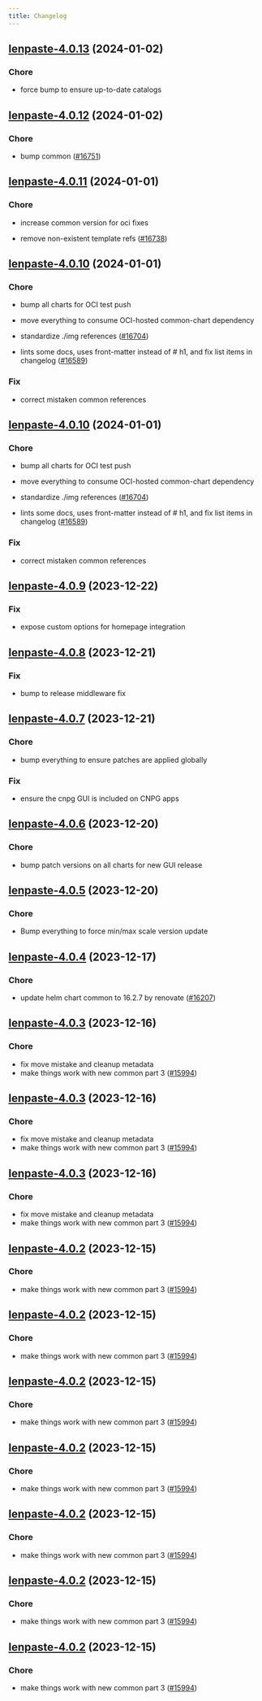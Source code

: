 ```yaml
---
title: Changelog
---
```




## [lenpaste-4.0.13](https://github.com/truecharts/charts/compare/lenpaste-4.0.12...lenpaste-4.0.13) (2024-01-02)

### Chore



- force bump to ensure up-to-date catalogs


## [lenpaste-4.0.12](https://github.com/truecharts/charts/compare/lenpaste-4.0.11...lenpaste-4.0.12) (2024-01-02)

### Chore



- bump common ([#16751](https://github.com/truecharts/charts/issues/16751))


## [lenpaste-4.0.11](https://github.com/truecharts/charts/compare/lenpaste-4.0.10...lenpaste-4.0.11) (2024-01-01)

### Chore



- increase common version for oci fixes

- remove non-existent template refs ([#16738](https://github.com/truecharts/charts/issues/16738))


## [lenpaste-4.0.10](https://github.com/truecharts/charts/compare/lenpaste-4.0.9...lenpaste-4.0.10) (2024-01-01)

### Chore



- bump all charts for OCI test push

- move everything to consume OCI-hosted common-chart dependency

- standardize ./img references ([#16704](https://github.com/truecharts/charts/issues/16704))

- lints some docs, uses front-matter instead of # h1, and fix list items in changelog ([#16589](https://github.com/truecharts/charts/issues/16589))

### Fix



- correct mistaken common references


## [lenpaste-4.0.10](https://github.com/truecharts/charts/compare/lenpaste-4.0.9...lenpaste-4.0.10) (2024-01-01)

### Chore



- bump all charts for OCI test push

- move everything to consume OCI-hosted common-chart dependency

- standardize ./img references ([#16704](https://github.com/truecharts/charts/issues/16704))

- lints some docs, uses front-matter instead of # h1, and fix list items in changelog ([#16589](https://github.com/truecharts/charts/issues/16589))

### Fix



- correct mistaken common references
## [lenpaste-4.0.9](https://github.com/truecharts/charts/compare/lenpaste-4.0.8...lenpaste-4.0.9) (2023-12-22)

### Fix

- expose custom options for homepage integration

## [lenpaste-4.0.8](https://github.com/truecharts/charts/compare/lenpaste-4.0.7...lenpaste-4.0.8) (2023-12-21)

### Fix

- bump to release middleware fix

## [lenpaste-4.0.7](https://github.com/truecharts/charts/compare/lenpaste-4.0.6...lenpaste-4.0.7) (2023-12-21)

### Chore

- bump everything to ensure patches are applied globally

### Fix

- ensure the cnpg GUI is included on CNPG apps

## [lenpaste-4.0.6](https://github.com/truecharts/charts/compare/lenpaste-4.0.5...lenpaste-4.0.6) (2023-12-20)

### Chore

- bump patch versions on all charts for new GUI release

## [lenpaste-4.0.5](https://github.com/truecharts/charts/compare/lenpaste-4.0.4...lenpaste-4.0.5) (2023-12-20)

### Chore

- Bump everything to force min/max scale version update

## [lenpaste-4.0.4](https://github.com/truecharts/charts/compare/lenpaste-4.0.3...lenpaste-4.0.4) (2023-12-17)

### Chore

- update helm chart common to 16.2.7 by renovate ([#16207](https://github.com/truecharts/charts/issues/16207))

## [lenpaste-4.0.3](https://github.com/truecharts/charts/compare/lenpaste-3.0.25...lenpaste-4.0.3) (2023-12-16)

### Chore

- fix move mistake and cleanup metadata
- make things work with new common part 3 ([#15994](https://github.com/truecharts/charts/issues/15994))

## [lenpaste-4.0.3](https://github.com/truecharts/charts/compare/lenpaste-3.0.25...lenpaste-4.0.3) (2023-12-16)

### Chore

- fix move mistake and cleanup metadata
- make things work with new common part 3 ([#15994](https://github.com/truecharts/charts/issues/15994))

## [lenpaste-4.0.3](https://github.com/truecharts/charts/compare/lenpaste-3.0.25...lenpaste-4.0.3) (2023-12-16)

### Chore

- fix move mistake and cleanup metadata
- make things work with new common part 3 ([#15994](https://github.com/truecharts/charts/issues/15994))

## [lenpaste-4.0.2](https://github.com/truecharts/charts/compare/lenpaste-3.0.25...lenpaste-4.0.2) (2023-12-15)

### Chore

- make things work with new common part 3 ([#15994](https://github.com/truecharts/charts/issues/15994))

## [lenpaste-4.0.2](https://github.com/truecharts/charts/compare/lenpaste-3.0.25...lenpaste-4.0.2) (2023-12-15)

### Chore

- make things work with new common part 3 ([#15994](https://github.com/truecharts/charts/issues/15994))

## [lenpaste-4.0.2](https://github.com/truecharts/charts/compare/lenpaste-3.0.25...lenpaste-4.0.2) (2023-12-15)

### Chore

- make things work with new common part 3 ([#15994](https://github.com/truecharts/charts/issues/15994))

## [lenpaste-4.0.2](https://github.com/truecharts/charts/compare/lenpaste-3.0.25...lenpaste-4.0.2) (2023-12-15)

### Chore

- make things work with new common part 3 ([#15994](https://github.com/truecharts/charts/issues/15994))

## [lenpaste-4.0.2](https://github.com/truecharts/charts/compare/lenpaste-3.0.25...lenpaste-4.0.2) (2023-12-15)

### Chore

- make things work with new common part 3 ([#15994](https://github.com/truecharts/charts/issues/15994))

## [lenpaste-4.0.2](https://github.com/truecharts/charts/compare/lenpaste-3.0.25...lenpaste-4.0.2) (2023-12-15)

### Chore

- make things work with new common part 3 ([#15994](https://github.com/truecharts/charts/issues/15994))

## [lenpaste-4.0.2](https://github.com/truecharts/charts/compare/lenpaste-3.0.25...lenpaste-4.0.2) (2023-12-15)

### Chore

- make things work with new common part 3 ([#15994](https://github.com/truecharts/charts/issues/15994))
